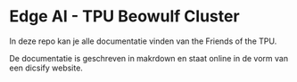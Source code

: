 # Edge AI - TPU Beowulf Cluster

In deze repo kan je alle documentatie vinden van the Friends of the TPU. 

De documentatie is geschreven in makrdown en staat online in de vorm van een dicsify website.
